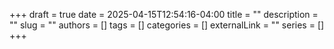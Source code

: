 +++ 
draft = true
date = 2025-04-15T12:54:16-04:00
title = ""
description = ""
slug = ""
authors = []
tags = []
categories = []
externalLink = ""
series = []
+++
